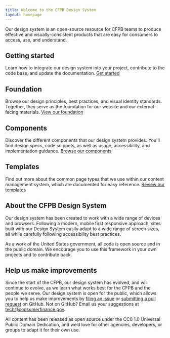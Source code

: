 ```yaml
---
title: Welcome to the CFPB Design System
layout: homepage
---
```

Our design system is an open-source resource for CFPB teams to produce effective and visually-consistent products that are easy for consumers to access, use, and understand. 

## Getting started
Learn how to integrate our design system into your project, contribute to the code base, and update the documentation. [Get started](https://cfpb.github.io/design-system/getting-started/)

## Foundation
Browse our design principles, best practices, and visual identity standards. Together, they serve as the foundation for our website and our external-facing materials. [View our foundation](https://cfpb.github.io/design-system/foundation/)

## Components
Discover the different components that our design system provides. You'll find design specs, code snippets, as well as usage, accessibility, and implementation guidance. [Browse our components](https://cfpb.github.io/design-system/components/)

## Templates
Find out more about the common page types that we use within our content management system, which are documented for easy reference. [Review our templates](https://cfpb.github.io/design-system/templates/)

## About the CFPB Design System 
Our design system has been created to work with a wide range of devices and browsers. Following a modern, mobile first responsive approach, sites built with our Design System easily adapt to a wide range of screen sizes, all while carefully following accessibility best practices. 

As a work of the United States government, all code is open source and in the public domain. We encourage you to use this framework in your own projects and to contribute back.

## Help us make improvements
Since the start of the CFPB, our design system has evolved, and will continue to evolve, as we learn what works best for the CFPB and the people we serve. Our design system is open for the public, which allows you to help us make improvements by [filing an issue](https://github.com/cfpb/design-system/issues?milestone=&page=1&state=open) or [submitting a pull request](https://github.com/cfpb/design-system/pulls) on GitHub. Not on GitHub? Email us your suggestions at [tech@consumerfinance.gov](tech@consumerfinance.gov).

All content has been released as open source under the CC0 1.0 Universal Public Domain Dedication, and we’d love for other agencies, developers, or groups to adapt it for their own use.


